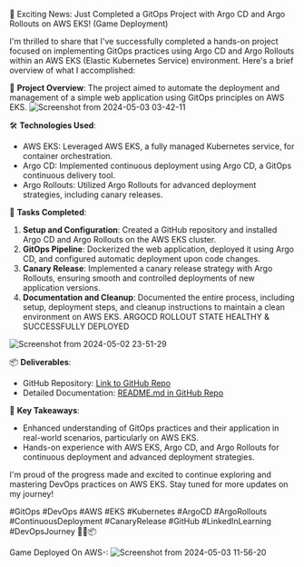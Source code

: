🚀 Exciting News: Just Completed a GitOps Project with Argo CD and Argo Rollouts on AWS EKS! (Game Deployment)

I'm thrilled to share that I've successfully completed a hands-on project focused on implementing GitOps practices using Argo CD and Argo Rollouts within an AWS EKS (Elastic Kubernetes Service) environment. Here's a brief overview of what I accomplished:

🔧 **Project Overview**: The project aimed to automate the deployment and management of a simple web application using GitOps principles on AWS EKS.
![Screenshot from 2024-05-03 03-42-11](https://github.com/RISHIT2070/tetriswa/assets/95566422/49f4fafd-0d11-4943-87b0-cb8d90b96f1d)

🛠️ **Technologies Used**:
- AWS EKS: Leveraged AWS EKS, a fully managed Kubernetes service, for container orchestration.
- Argo CD: Implemented continuous deployment using Argo CD, a GitOps continuous delivery tool.
- Argo Rollouts: Utilized Argo Rollouts for advanced deployment strategies, including canary releases.

📝 **Tasks Completed**:
1. **Setup and Configuration**: Created a GitHub repository and installed Argo CD and Argo Rollouts on the AWS EKS cluster.
2. **GitOps Pipeline**: Dockerized the web application, deployed it using Argo CD, and configured automatic deployment upon code changes.
3. **Canary Release**: Implemented a canary release strategy with Argo Rollouts, ensuring smooth and controlled deployments of new application versions.
4. **Documentation and Cleanup**: Documented the entire process, including setup, deployment steps, and cleanup instructions to maintain a clean environment on AWS EKS.
ARGOCD ROLLOUT STATE HEALTHY & SUCCESSFULLY DEPLOYED 

![Screenshot from 2024-05-02 23-51-29](https://github.com/RISHIT2070/tetriswa/assets/95566422/aedcee0b-b48f-44a7-a8c1-0fd9c7bc4a46)

📦 **Deliverables**:
- GitHub Repository: [Link to GitHub Repo](https://github.com/RISHIT2070/tetriswa)
- Detailed Documentation: [README.md in GitHub Repo](https://github.com/RISHIT2070/tetriswa/blob/main/README.md)

🌟 **Key Takeaways**:
- Enhanced understanding of GitOps practices and their application in real-world scenarios, particularly on AWS EKS.
- Hands-on experience with AWS EKS, Argo CD, and Argo Rollouts for continuous deployment and advanced deployment strategies.

I'm proud of the progress made and excited to continue exploring and mastering DevOps practices on AWS EKS. Stay tuned for more updates on my journey!

#GitOps #DevOps #AWS #EKS #Kubernetes #ArgoCD #ArgoRollouts #ContinuousDeployment #CanaryRelease #GitHub #LinkedInLearning #DevOpsJourney 🚀🔧📦

Game Deployed On AWS-:
![Screenshot from 2024-05-03 11-56-20](https://github.com/RISHIT2070/tetriswa/assets/95566422/01a13ed9-24fe-4d70-9eed-9d74bad08d84)



